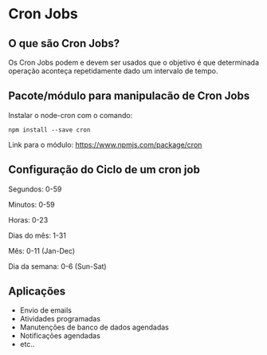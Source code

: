 # Cron Jobs

## O que são Cron Jobs?

Os Cron Jobs podem e devem ser usados que o objetivo é que determinada operação aconteça repetidamente dado um intervalo de tempo.

## Pacote/módulo para manipulacão de  Cron Jobs

Instalar o node-cron com o comando: 

`npm install --save cron`

Link para o módulo: https://www.npmjs.com/package/cron

## Configuração do Ciclo de um cron job
Segundos: 0-59

Minutos: 0-59

Horas: 0-23

Dias do mês: 1-31

Mês: 0-11 (Jan-Dec)

Dia da semana: 0-6 (Sun-Sat)


## Aplicações

* Envio de emails
* Atividades programadas
* Manutenções de banco de dados agendadas
* Notificações agendadas
* etc..